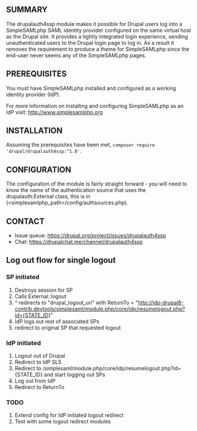 ## SUMMARY

The drupalauth4ssp module makes it possible for Drupal users log into a SimpleSAMLphp SAML identity provider configured
on the same virtual host as the Drupal site. It provides a tightly integrated login experience, sending unauthenticated
users to the Drupal login page to log in. As a result it removes the requirement to produce a theme for SimpleSAMLphp
since the end-user never seems any of the SimpleSAMLphp pages.

## PREREQUISITES

You must have SimpleSAMLphp installed and configured as a working identity provider (IdP).

For more information on installing and configuring SimpleSAMLphp as an IdP visit: http://www.simplesamlphp.org


## INSTALLATION

Assuming the prerequisites have been met, `composer require 'drupal/drupalauth4ssp:^1.0'`.

## CONFIGURATION

The configuration of the module is fairly straight forward - you will need to know the name of the authentication source that uses the drupalauth:External class, this is in (<simplesamlphp_path>/config/authsources.php).

## CONTACT

* Issue queue: https://drupal.org/project/issues/drupalauth4ssp
* Chat: https://drupalchat.me/channel/drupalauth4ssp


## Log out flow for single logout

### SP initiated

1. Destroys session for SP
1. Calls External::logout
1. ^ redirects to "drupal_logout_url" with ReturnTo = "http://idp-drupal8-contrib.devtools/simplesaml/module.php/core/idp/resumelogout.php?id={STATE_ID}"
1. IdP logs out rest of associated SPs
1. redirect to original SP that requested logout

### IdP initiated

1. Logout out of Drupal
1. Redirect to IdP SLS
1. Redirect to /simplesaml/module.php/core/idp/resumelogout.php?id={STATE_ID} and start logging out SPs
1. Log out from IdP
1. Redirect to ReturnTo


### TODO

1. Extend config for IdP initiated logout redirect
1. Test with some logout redirect modules
